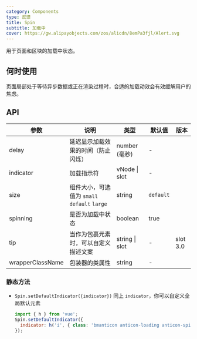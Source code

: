```yaml
---
category: Components
type: 反馈
title: Spin
subtitle: 加载中
cover: https://gw.alipayobjects.com/zos/alicdn/8emPa3fjl/Alert.svg
---
```


用于页面和区块的加载中状态。

## 何时使用

页面局部处于等待异步数据或正在渲染过程时，合适的加载动效会有效缓解用户的焦虑。

## API

| 参数 | 说明 | 类型 | 默认值 | 版本 |
| --- | --- | --- | --- | --- |
| delay | 延迟显示加载效果的时间（防止闪烁） | number (毫秒) | - |  |
| indicator | 加载指示符 | vNode \| slot | - |  |
| size | 组件大小，可选值为 `small` `default` `large` | string | `default` |  |
| spinning | 是否为加载中状态 | boolean | true |  |
| tip | 当作为包裹元素时，可以自定义描述文案 | string \| slot | - | slot 3.0 |
| wrapperClassName | 包装器的类属性 | string | - |  |

### 静态方法

- `Spin.setDefaultIndicator({indicator})` 同上 `indicator`，你可以自定义全局默认元素

  ```jsx
  import { h } from 'vue';
  Spin.setDefaultIndicator({
    indicator: h('i', { class: 'bmanticon anticon-loading anticon-spin ant-spin-dot' }),
  });
  ```
